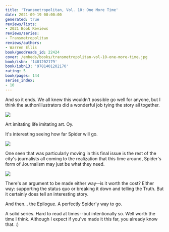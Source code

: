 ```yaml
---
title: 'Transmetropolitan, Vol. 10: One More Time'
date: 2021-09-19 00:00:00
generated: true
reviews/lists:
- 2021 Book Reviews
reviews/series:
- Transmetropolitan
reviews/authors:
- Warren Ellis
book/goodreads_id: 22424
cover: /embeds/books/transmetropolitan-vol-10-one-more-time.jpg
book/isbn: '1401202179'
book/isbn13: '9781401202170'
rating: 5
book/pages: 144
series_index:
- 10
---
```

And so it ends. We all knew this wouldn't possible go well for anyone, but I think the author/illustrators did a wonderful job tying the story all together.  

![](/embeds/books/attachments/transmetropolitan-vol-10-one-more-time-x-1.png)  

<!--more-->

Art imitating life imitating art. Oy.  

It's interesting seeing how far Spider will go.  

![](/embeds/books/attachments/transmetropolitan-vol-10-one-more-time-x-2.png)  

One seen that was particularly moving in this final issue is the rest of the city's journalists all coming to the realization that this time around, Spider's form of Journalism may just be what they need.  

![](/embeds/books/attachments/transmetropolitan-vol-10-one-more-time-x-3.png)  

There's an argument to be made either way--is it worth the cost? Either way: supporting the status quo or breaking it down and telling the Truth. But it certainly does tell an interesting story.  

And then... the Epilogue. A perfectly Spider'y way to go.  

A solid series. Hard to read at times--but intentionally so. Well worth the time I think. Although I expect if you've made it this far, you already know that. :)